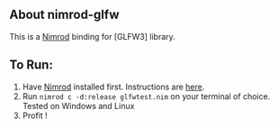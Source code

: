 About nimrod-glfw
------------------

This is a [Nimrod] binding for [GLFW3] library. 

To Run:
-----------------

1. Have [Nimrod] installed first. Instructions are [here].
2. Run `nimrod c -d:release glfwtest.nim` on your terminal of choice. Tested on Windows and Linux
3. Profit !

[Nimrod]: http://nimrod-code.org/  
[GLFW]: http://glfw.org
[here]: http://nimrod-code.org/download.html
